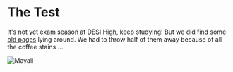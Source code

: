 # The Test 

It's not yet exam season at DESI High, keep studying!  But we did find some [old pages](https://github.com/michaelJwilson/DESI-HighSchool/blob/master/thetest/TheTest.pdf) lying around. We had to throw half of them away because of all the coffee stains ... 

![Mayall](https://github.com/michaelJwilson/DESI-HighSchool/blob/master/thetest/Mayall_JM.jpg)
